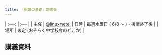 ```yaml
---
title: 『圏論の基礎』読書会
---
```


| :---: | :--- |
| 主催 | [@linuxmetel](https://twitter.com/linuxmetel)
| 日時 | 毎週水曜日 ( 6/8 〜 )・授業終了後 |
| 場所 | 未定 (おそらく中学校舎のどこか) |

## 講義資料
